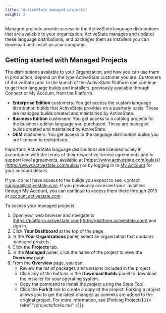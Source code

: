 ```yaml
---
title: "ActiveState managed projects"
weight: 3
---
```


Managed projects provide access to the ActiveState language distributions that are available to your organization.<!--more--> ActiveState manages and updates these language distributions, and packages them as installers you can download and install on your computer.

## Getting started with Managed Projects

The distributions available to your Organization, and how you can use them in production, depend on the type ActiveState customer you are. Customers of ActiveState prior to the launch of the ActiveState Platform can continue to get their language builds and installers, previously available through Connect or My Account, from the Platform. 

* **Enterprise Edition** customers: You get access the custom language distribution builds that ActiveState provides on a quarterly basis. These are managed builds created and maintained by ActiveState. 
* **Business Edition** customers: You get access to a catalog projects for the business edition language you purchased. These are managed builds created and maintained by ActiveState.
* **OEM** customers: You get access to the language distribution builds you are licensed to redistribute.

Important: ActiveState language distributions are licensed solely in accordance with the terms of their respective license agreements and or 
support level agreements, available at [https://www.activestate.com/eulas/](https://www.activestate.com/eulas/) or by logging in to [My Account](https://account.activestate.com) for your account details.

If you do not have access to the builds you expect to see, contact <a href="mailto:support@activestate.com">support@activestate.com</a>. If you previously accessed your installers through My Account, you can continue to access them there through 2019 at [account.activestate.com](https://account.activestate.com).

To access your managed projects:

1. Open your web browser and navigate to [https://platform.activestate.com](http://platform.activestate.com) and sign in.
2. Click **Your Dashboard** at the top of the page.
3. In the **Your Organizations** panel, select an organization that contains managed projects.
4. Click the **Projects** tab.
5. In the **Managed** panel, click the name of the project to view the **Overview** page.
6. From the **Overview** page, you can:
   * Review the list of packages and versions included in the project.
   * Click any of the buttons in the **Download Builds**  panel to download the installer for your operating system.
   * Copy the command to install the project using the State Tool.
   * Click the **Fork It** link to create a copy of the project. Forking a project allows you to get the latest changes as commits are added to the original project. For more information, see [Forking Projects]({{< relref "/projects/forks.md" >}}).